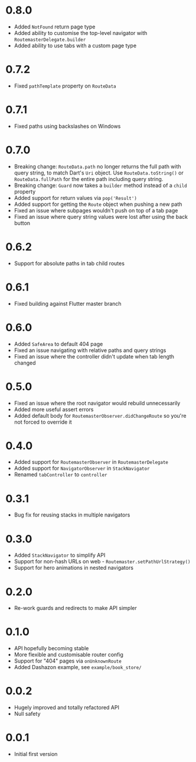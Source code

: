 # 0.8.0

* Added `NotFound` return page type
* Added ability to customise the top-level navigator with `RoutemasterDelegate.builder`
* Added ability to use tabs with a custom page type

# 0.7.2

* Fixed `pathTemplate` property on `RouteData`

# 0.7.1

* Fixed paths using backslashes on Windows

# 0.7.0

* Breaking change: `RouteData.path` no longer returns the full path with query string, to match Dart's `Uri` object. Use `RouteData.toString()` or `RouteData.fullPath` for the entire path including query string.
* Breaking change: `Guard` now takes a `builder` method instead of a `child` property
* Added support for return values via `pop('Result')`
* Added support for getting the `Route` object when pushing a new path
* Fixed an issue where subpages wouldn't push on top of a tab page
* Fixed an issue where query string values were lost after using the back button

# 0.6.2

* Support for absolute paths in tab child routes

# 0.6.1

* Fixed building against Flutter master branch

# 0.6.0

* Added `SafeArea` to default 404 page
* Fixed an issue navigating with relative paths and query strings
* Fixed an issue where the controller didn't update when tab length changed

# 0.5.0

* Fixed an issue where the root navigator would rebuild unnecessarily
* Added more useful assert errors
* Added default body for `RoutemasterObserver.didChangeRoute` so you're not forced to override it

# 0.4.0

* Added support for `RoutemasterObserver` in `RoutemasterDelegate`
* Added support for `NavigatorObserver` in `StackNavigator`
* Renamed `tabController` to `controller`

# 0.3.1

* Bug fix for reusing stacks in multiple navigators

# 0.3.0

* Added `StackNavigator` to simplify API
* Support for non-hash URLs on web - `Routemaster.setPathUrlStrategy()`
* Support for hero animations in nested navigators

# 0.2.0

* Re-work guards and redirects to make API simpler

# 0.1.0

* API hopefully becoming stable
* More flexible and customisable router config
* Support for "404" pages via `onUnknownRoute`
* Added Dashazon example, see `example/book_store/`

# 0.0.2

* Hugely improved and totally refactored API
* Null safety

# 0.0.1

* Initial first version
